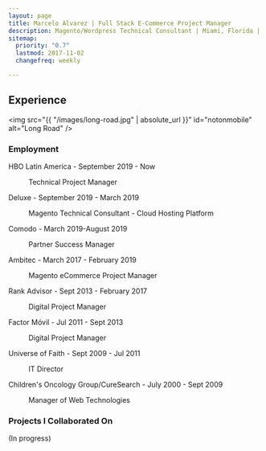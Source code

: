 ```yaml
---
layout: page
title: Marcelo Alvarez | Full Stack E-Commerce Project Manager
description: Magento/Wordpress Technical Consultant | Miami, Florida | 305.815.5372
sitemap:
  priority: "0.7"
  lastmod: 2017-11-02
  changefreq: weekly

---
```

## Experience

<span class="image main"><img src="{{ "/images/long-road.jpg" | absolute_url }}" id="notonmobile" alt="Long Road" /></span>

<h3>Employment</h3>
<!-- Expertise starts-->

<dl> <dt>HBO Latin America - September 2019 - Now</dt> <dd> <p>Technical Project Manager</p> </dd> <dt>Deluxe - September 2019 - March 2019</dt> <dd> <p>Magento Technical Consultant - Cloud Hosting Platform</p> </dd> <dt>Comodo - March 2019-August 2019</dt> <dd> <p>Partner Success Manager</p> </dd> <dt>Ambitec - March 2017 - February 2019</dt> <dd> <p>Magento eCommerce Project Manager</p> </dd> <dt>Rank Advisor - Sept 2013 - February 2017</dt> <dd> <p>Digital Project Manager</p> </dd> <dt>Factor Móvil - Jul 2011 - Sept 2013</dt> <dd> <p>Digital Project Manager</p> </dd> <dt>Universe of Faith - Sept 2009 - Jul 2011</dt> <dd> <p>IT Director</p> </dd> <dt>Children's Oncology Group/CureSearch - July 2000 - Sept 2009</dt> <dd> <p>Manager of Web Technologies</p> </dd> </dl>

### Projects I Collaborated On

(In progress)